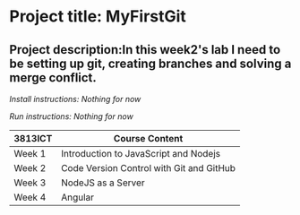 #  Project title: MyFirstGit 

## Project description:In this week2's lab I need to be setting up git, creating branches and solving a merge conflict.

*Install instructions: Nothing for now*

*Run instructions: Nothing for now*




| 3813ICT | Course Content  |
| ----------- | ----------- |
| Week 1   | Introduction to JavaScript and Nodejs |
| Week 2   | Code Version Control with Git and GitHub |
| Week 3   | NodeJS as a Server |
| Week 4   | Angular |

